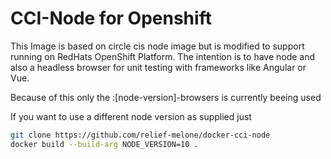# CCI-Node for Openshift

This Image is based on circle cis node image but is modified to support running on RedHats OpenShift Platform.
The intention is to have node and also a headless browser for unit testing with frameworks like Angular or Vue.

Because of this only the :[node-version]-browsers is currently beeing used

If you want to use a different node version as supplied just

```sh
git clone https://github.com/relief-melone/docker-cci-node
docker build --build-arg NODE_VERSION=10 .
```
